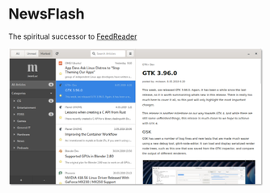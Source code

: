 # NewsFlash

The spiritual successor to [FeedReader](https://github.com/jangernert/FeedReader)

![Screenshot](./data/screenshots/2019-05-25.png "WIP 2019-05-25")